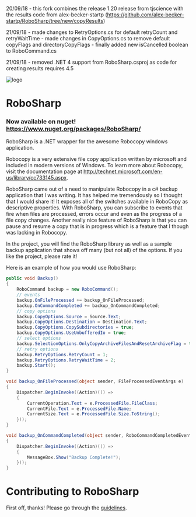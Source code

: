 20/09/18 - this fork combines the release 1.20 release from tjscience with the results code from alex-becker-startp (https://github.com/alex-becker-startp/RoboSharp/tree/new/copyResults)

21/09/18 - made changes to RetryOptions.cs for default retryCount and retryWaitTime - made changes in CopyOptions.cs to remove default copyFlags and directoryCopyFlags - finally added new isCancelled boolean to RoboCommand.cs

21/09/18 - removed .NET 4 support from RoboSharp.csproj as code for creating results requires 4.5


![logo](robosharp.png?raw=true)
# RoboSharp
### Now available on nuget! https://www.nuget.org/packages/RoboSharp/
RoboSharp is a .NET wrapper for the awesome Robocopy windows application.

Robocopy is a very extensive file copy application written by microsoft and included in modern versions of Windows. To learn more about Robocopy, visit the documentation page at http://technet.microsoft.com/en-us/library/cc733145.aspx.

RoboSharp came out of a need to manipulate Robocopy in a c# backup application that I was writing. It has helped me tremendously so I thought that I would share it! It exposes all of the switches available in RoboCopy as descriptive properties. With RoboSharp, you can subscribe to events that fire when files are processed, errors occur and even as the progress of a file copy changes. Another really nice feature of RoboSharp is that you can pause and resume a copy that is in progress which is a feature that I though was lacking in Robocopy.

In the project, you will find the RoboSharp library as well as a sample backup application that shows off many (but not all) of the options. If you like the project, please rate it!

Here is an example of how you would use RoboSharp:

```c#
public void Backup()
{
    RoboCommand backup = new RoboCommand();
    // events
    backup.OnFileProcessed += backup_OnFileProcessed;
    backup.OnCommandCompleted += backup_OnCommandCompleted;
    // copy options
    backup.CopyOptions.Source = Source.Text;
    backup.CopyOptions.Destination = Destination.Text;
    backup.CopyOptions.CopySubdirectories = true;
    backup.CopyOptions.UseUnbufferedIo = true;            
    // select options
    backup.SelectionOptions.OnlyCopyArchiveFilesAndResetArchiveFlag = true;
    // retry options
    backup.RetryOptions.RetryCount = 1;
    backup.RetryOptions.RetryWaitTime = 2;
    backup.Start();
}

void backup_OnFileProcessed(object sender, FileProcessedEventArgs e)
{
    Dispatcher.BeginInvoke((Action)(() =>
    {
        CurrentOperation.Text = e.ProcessedFile.FileClass;
        CurrentFile.Text = e.ProcessedFile.Name;
        CurrentSize.Text = e.ProcessedFile.Size.ToString();
    }));
}

void backup_OnCommandCompleted(object sender, RoboCommandCompletedEventArgs e)
{
    Dispatcher.BeginInvoke((Action)(() =>
    {
        MessageBox.Show("Backup Complete!");
    }));
}
```

# Contributing to RoboSharp

First off, thanks! Please go through the [guidelines](CONTRIBUTING.md).
